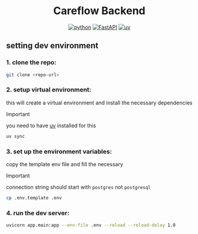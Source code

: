 <center>

# Careflow Backend

[![python](https://img.shields.io/badge/Python-3.13-3776AB.svg?style=flat&logo=python&logoColor=white)](https://www.python.org)
[![FastAPI](https://img.shields.io/badge/FastAPI-0.115.11-009688.svg?style=flat&logo=FastAPI&logoColor=white)](https://fastapi.tiangolo.com)
[![uv](https://img.shields.io/endpoint?url=https://raw.githubusercontent.com/astral-sh/uv/main/assets/badge/v0.json)](https://github.com/astral-sh/uv)

</center>

## setting dev environment

### 1. clone the repo:

```sh
git clone <repo-url>
```

### 2. setup virtual environment:

this will create a virtual environment and install the necessary dependencies

> [!IMPORTANT]
> you need to have [uv](https://docs.astral.sh/uv/) installed for this

```sh
uv sync
```

### 3. set up the environment variables:

copy the template env file and fill the necessary

> [!IMPORTANT]
> connection string should start with `postgres` not `postgresql`

```sh
cp .env.template .env
```

### 4. run the dev server:

```sh
uvicorn app.main:app --env-file .env --reload --reload-delay 1.0
```

